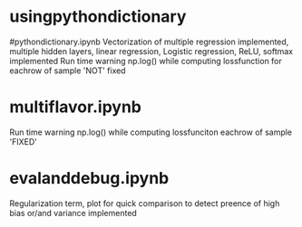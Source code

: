 # usingpythondictionary

#pythondictionary.ipynb
Vectorization of multiple regression implemented, multiple hidden layers, linear regression, Logistic regression, ReLU, softmax implemented
Run time warning np.log() while computing lossfunction for eachrow of sample 'NOT' fixed

# multiflavor.ipynb
Run time warning np.log() while computing lossfunciton eachrow of sample 'FIXED'

# evalanddebug.ipynb
Regularization term, plot for quick comparison to detect preence of high bias or/and variance implemented
